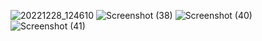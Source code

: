 ![20221228_124610](https://user-images.githubusercontent.com/121789302/210382585-5bc8a5f1-0bcb-4683-95c5-a1a9de9bd778.jpg)
![Screenshot (38)](https://user-images.githubusercontent.com/121789302/210382590-5253f721-8607-445e-afab-eac0ee11072f.png)
![Screenshot (40)](https://user-images.githubusercontent.com/121789302/210382599-d49dccd8-a8ff-443f-be18-bdaa3ed2ec5f.png)
![Screenshot (41)](https://user-images.githubusercontent.com/121789302/210382611-01fd842f-baf1-42c8-89a8-7561785347a1.png)
